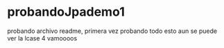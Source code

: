 # probandoJpademo1

probando archivo readme, primera vez probando todo esto
aun se puede ver la lcase 4 vamoooos
